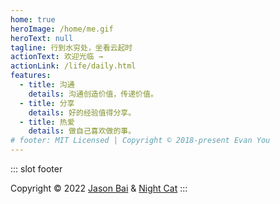 ```yaml
---
home: true
heroImage: /home/me.gif
heroText: null
tagline: 行到水穷处，坐看云起时
actionText: 欢迎光临 →
actionLink: /life/daily.html
features:
  - title: 沟通
    details: 沟通创造价值，传递价值。
  - title: 分享
    details: 好的经验值得分享。
  - title: 热爱
    details: 做自己喜欢做的事。
# footer: MIT Licensed | Copyright © 2018-present Evan You
---
```


::: slot footer
<!-- Copyright © 2022 [Jason Bai](https://jasonbai.netlify.app/) -->
Copyright © 2022 [Jason Bai](https://jasonbai.netlify.app) & [Night Cat](https://nightcat.netlify.app)
:::
